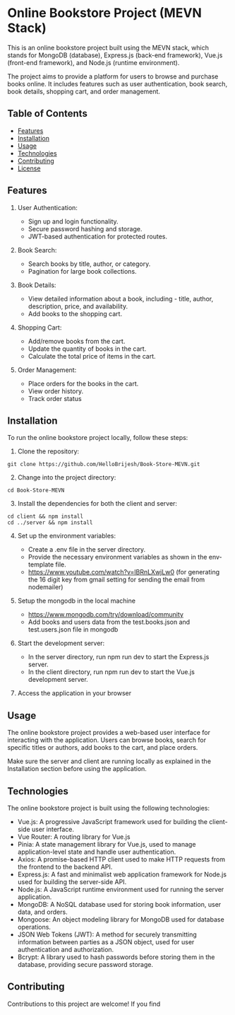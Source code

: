 # Online Bookstore Project (MEVN Stack)

This is an online bookstore project built using the MEVN stack, which stands for MongoDB (database), Express.js (back-end framework), Vue.js (front-end framework), and Node.js (runtime environment).

The project aims to provide a platform for users to browse and purchase books online. It includes features such as user authentication, book search, book details, shopping cart, and order management.

## Table of Contents

- [Features](#features)
- [Installation](#installation)
- [Usage](#usage)
- [Technologies](#technologies)
- [Contributing](#contributing)
- [License](#license)

## Features

1. User Authentication:

   - Sign up and login functionality.
   - Secure password hashing and storage.
   - JWT-based authentication for protected routes.

2. Book Search:

   - Search books by title, author, or category.
   - Pagination for large book collections.

3. Book Details:

   - View detailed information about a book, including - title, author, description, price, and availability.
   - Add books to the shopping cart.

4. Shopping Cart:

   - Add/remove books from the cart.
   - Update the quantity of books in the cart.
   - Calculate the total price of items in the cart.

5. Order Management:
   - Place orders for the books in the cart.
   - View order history.
   - Track order status

## Installation

To run the online bookstore project locally, follow these steps:

1. Clone the repository:

```
git clone https://github.com/HelloBrijesh/Book-Store-MEVN.git
```

2. Change into the project directory:

```
cd Book-Store-MEVN
```

3. Install the dependencies for both the client and server:

```
cd client && npm install
cd ../server && npm install
```

4. Set up the environment variables:

   - Create a .env file in the server directory.
   - Provide the necessary environment variables as shown in the env-template file.
   - https://www.youtube.com/watch?v=lBRnLXwjLw0 (for generating the 16 digit key from gmail setting for sending the email from nodemailer)

5. Setup the mongodb in the local machine

   - https://www.mongodb.com/try/download/community
   - Add books and users data from the test.books.json and test.users.json file in mongodb

6. Start the development server:

   - In the server directory, run npm run dev to start the Express.js server.
   - In the client directory, run npm run dev to start the Vue.js development server.

7. Access the application in your browser

## Usage

The online bookstore project provides a web-based user interface for interacting with the application. Users can browse books, search for specific titles or authors, add books to the cart, and place orders.

Make sure the server and client are running locally as explained in the Installation section before using the application.

## Technologies

The online bookstore project is built using the following technologies:

- Vue.js: A progressive JavaScript framework used for building the client-side user interface.
- Vue Router: A routing library for Vue.js
- Pinia: A state management library for Vue.js, used to manage application-level state and handle user authentication.
- Axios: A promise-based HTTP client used to make HTTP requests from the frontend to the backend API.
- Express.js: A fast and minimalist web application framework for Node.js used for building the server-side API.
- Node.js: A JavaScript runtime environment used for running the server application.
- MongoDB: A NoSQL database used for storing book information, user data, and orders.
- Mongoose: An object modeling library for MongoDB used for database operations.
- JSON Web Tokens (JWT): A method for securely transmitting information between parties as a JSON object, used for user authentication and authorization.
- Bcrypt: A library used to hash passwords before storing them in the database, providing secure password storage.

## Contributing

Contributions to this project are welcome! If you find

